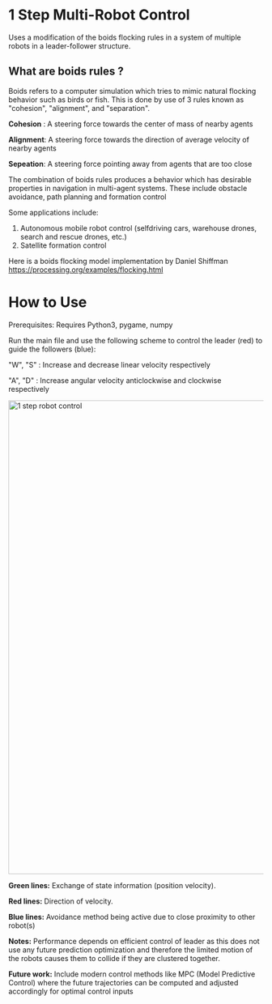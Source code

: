 # 1 Step Multi-Robot Control
Uses a modification of the boids flocking rules in a system of multiple robots in a leader-follower structure. 

## What are boids rules ?
Boids refers to a computer simulation which tries to mimic natural flocking behavior such as birds or fish. This is done by use of 3 rules known as "cohesion", "alignment", and "separation". 

**Cohesion** : A steering force towards the center of mass of nearby agents

**Alignment**: A steering force towards the direction of average velocity of nearby agents

**Sepeation**: A steering force pointing away from agents that are too close

The combination of boids rules produces a behavior which has desirable properties in navigation in multi-agent systems. These include obstacle avoidance, path planning and formation control

Some applications include:
1. Autonomous mobile robot control (selfdriving cars, warehouse drones, search and rescue drones, etc.)
2. Satellite formation control

Here is a boids flocking model implementation by Daniel Shiffman https://processing.org/examples/flocking.html

# How to Use
Prerequisites: Requires Python3, pygame, numpy

Run the main file and use the following scheme to control the leader (red) to guide the followers (blue):

"W", "S" : Increase and decrease linear velocity respectively

"A", "D" : Increase angular velocity anticlockwise and clockwise respectively

<img width="936" alt="1 step robot control" src="https://user-images.githubusercontent.com/95622570/163323944-78a3668d-a629-4f12-b9f6-6da77b48959b.png">

**Green lines:** Exchange of state information (position velocity). 

**Red lines:** Direction of velocity. 

**Blue lines:** Avoidance method being active due to close proximity to other robot(s)

**Notes:** Performance depends on efficient control of leader as this does not use any future prediction optimization and therefore the limited motion of the robots causes them to collide if they are clustered together.

**Future work:** Include modern control methods like MPC (Model Predictive Control) where the future trajectories can be computed and adjusted accordingly for optimal control inputs
